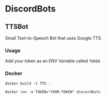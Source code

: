 # DiscordBots

## TTSBot

Small Text-to-Speech Bot that uses Google TTS.

### Usage

Add your token as an ENV Variable called `TOKEN`


### Docker

```
docker build -t TTS .

docker run -e TOKEN="YOUR-TOKEN" discordbots
```

